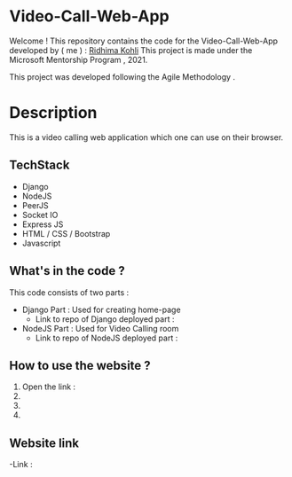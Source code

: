 # Video-Call-Web-App

Welcome !
This repository contains the code for the Video-Call-Web-App developed by ( me ) : [Ridhima Kohli](https://github.com/RidhimaKohli)
This project is made under the Microsoft Mentorship Program , 2021.

This project was developed following the Agile Methodology .


# Description

This is a video calling web application which one can use on their browser.

## TechStack
- Django
- NodeJS
- PeerJS
- Socket IO
- Express JS
- HTML / CSS / Bootstrap
- Javascript

## What's in the code ?

This code consists of two parts :
- Django Part : Used for creating home-page
    - Link to repo of Django deployed part :
- NodeJS Part : Used for Video Calling room
    - Link to repo of NodeJS deployed part :

## How to use the website ?

1) Open the link : 
2)
3)
4)

## Website link 

-Link : 



